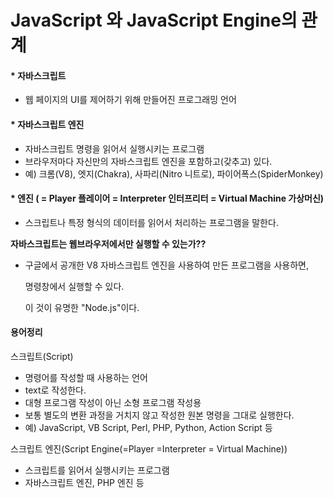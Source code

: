 # JavaScript 와 JavaScript Engine의 관계

#### \* 자바스크립트

* 웹 페이지의 UI를 제어하기 위해 만들어진 프로그래밍 언어 

#### \* 자바스크립트 엔진

* 자바스크립트 명령을 읽어서 실행시키는 프로그램 
* 브라우저마다 자신만의 자바스크립트 엔진을 포함하고\(갖추고\) 있다. 
* 예\) 크롬\(V8\), 엣지\(Chakra\), 사파리\(Nitro 니트로\), 파이어폭스\(SpiderMonkey\)

#### \* 엔진 \( = Player 플레이어 = Interpreter 인터프리터 = Virtual Machine 가상머신\)

* 스크립트나 특정 형식의 데이터를 읽어서 처리하는 프로그램을 말한다. 

**자바스크립트는 웹브라우저에서만 실행할 수 있는가??**

* 구글에서 공개한 V8 자바스크립트 엔진을 사용하여 만든 프로그램을 사용하면, 

  명령창에서 실행할 수 있다. 

  이 것이 유명한 "Node.js"이다. 



#### 용어정리

스크립트\(Script\)

* 명령어를 작성할 때 사용하는 언어
* text로 작성한다. 
* 대형 프로그램 작성이 아닌 소형 프로그램 작성용 
* 보통 별도의 변환 과정을 거치지 않고 작성한 원본 명령을 그대로 실행한다. 
* 예\) JavaScript, VB Script, Perl, PHP, Python, Action Script 등 

스크립트 엔진\(Script Engine\(=Player =Interpreter = Virtual Machine\)\)

* 스크립트를 읽어서 실행시키는 프로그램 
* 자바스크립트 엔진, PHP 엔진 등 

